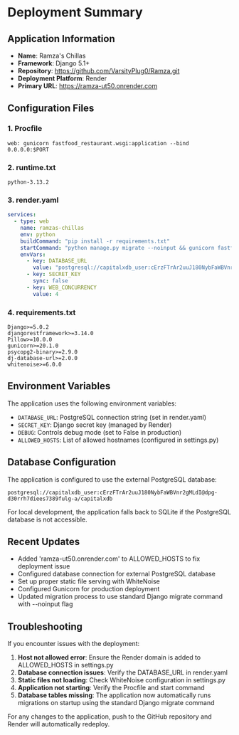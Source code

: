 # Deployment Summary

## Application Information
- **Name**: Ramza's Chillas
- **Framework**: Django 5.1+
- **Repository**: https://github.com/VarsityPlug0/Ramza.git
- **Deployment Platform**: Render
- **Primary URL**: https://ramza-ut50.onrender.com

## Configuration Files

### 1. Procfile
```
web: gunicorn fastfood_restaurant.wsgi:application --bind 0.0.0.0:$PORT
```

### 2. runtime.txt
```
python-3.13.2
```

### 3. render.yaml
```yaml
services:
  - type: web
    name: ramzas-chillas
    env: python
    buildCommand: "pip install -r requirements.txt"
    startCommand: "python manage.py migrate --noinput && gunicorn fastfood_restaurant.wsgi:application --bind 0.0.0.0:$PORT"
    envVars:
      - key: DATABASE_URL
        value: "postgresql://capitalxdb_user:cErzFTrAr2uuJ180NybFaWBVnr2gMLdI@dpg-d30rrh7diees7389fulg-a/capitalxdb"
      - key: SECRET_KEY
        sync: false
      - key: WEB_CONCURRENCY
        value: 4
```

### 4. requirements.txt
```
Django>=5.0.2
djangorestframework>=3.14.0
Pillow>=10.0.0
gunicorn>=20.1.0
psycopg2-binary>=2.9.0
dj-database-url>=2.0.0
whitenoise>=6.0.0
```

## Environment Variables
The application uses the following environment variables:
- `DATABASE_URL`: PostgreSQL connection string (set in render.yaml)
- `SECRET_KEY`: Django secret key (managed by Render)
- `DEBUG`: Controls debug mode (set to False in production)
- `ALLOWED_HOSTS`: List of allowed hostnames (configured in settings.py)

## Database Configuration
The application is configured to use the external PostgreSQL database:
```
postgresql://capitalxdb_user:cErzFTrAr2uuJ180NybFaWBVnr2gMLdI@dpg-d30rrh7diees7389fulg-a/capitalxdb
```

For local development, the application falls back to SQLite if the PostgreSQL database is not accessible.

## Recent Updates
- Added 'ramza-ut50.onrender.com' to ALLOWED_HOSTS to fix deployment issue
- Configured database connection for external PostgreSQL database
- Set up proper static file serving with WhiteNoise
- Configured Gunicorn for production deployment
- Updated migration process to use standard Django migrate command with --noinput flag

## Troubleshooting
If you encounter issues with the deployment:

1. **Host not allowed error**: Ensure the Render domain is added to ALLOWED_HOSTS in settings.py
2. **Database connection issues**: Verify the DATABASE_URL in render.yaml
3. **Static files not loading**: Check WhiteNoise configuration in settings.py
4. **Application not starting**: Verify the Procfile and start command
5. **Database tables missing**: The application now automatically runs migrations on startup using the standard Django migrate command

For any changes to the application, push to the GitHub repository and Render will automatically redeploy.